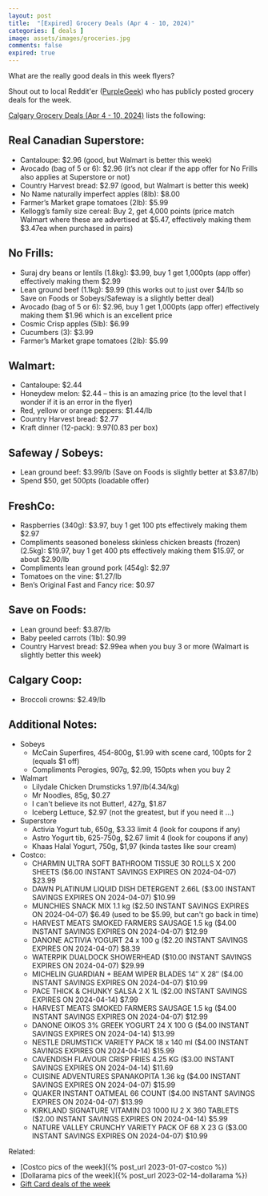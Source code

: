 ```yaml
---
layout: post
title:  "[Expired] Grocery Deals (Apr 4 - 10, 2024)"
categories: [ deals ]
image: assets/images/groceries.jpg
comments: false
expired: true
---
```


What are the really good deals in this week flyers?

Shout out to local Reddit'er ([PurpleGeek](https://www.reddit.com/user/PurpleGeek/)) who has publicly posted grocery deals for the week.

[Calgary Grocery Deals (Apr 4 - 10, 2024)](https://www.reddit.com/r/Calgary/comments/1bv8rmv/calgary_grocery_deals_april_4_to_10_2024/) lists the following:

## Real Canadian Superstore:
- Cantaloupe: $2.96 (good, but Walmart is better this week)
- Avocado (bag of 5 or 6): $2.96 (it’s not clear if the app offer for No Frills also applies at Superstore or not)
- Country Harvest bread: $2.97 (good, but Walmart is better this week)
- No Name naturally imperfect apples (8lb): $8.00
- Farmer’s Market grape tomatoes (2lb): $5.99
- Kellogg’s family size cereal: Buy 2, get 4,000 points (price match Walmart where these are advertised at $5.47, effectively making them $3.47ea when purchased in pairs)


## No Frills:
- Suraj dry beans or lentils (1.8kg): $3.99, buy 1 get 1,000pts (app offer) effectively making them $2.99
- Lean ground beef (1.1kg): $9.99 (this works out to just over $4/lb so Save on Foods or Sobeys/Safeway is a slightly better deal)
- Avocado (bag of 5 or 6): $2.96, buy 1 get 1,000pts (app offer) effectively making them $1.96 which is an excellent price
- Cosmic Crisp apples (5lb): $6.99
- Cucumbers (3): $3.99
- Farmer’s Market grape tomatoes (2lb): $5.99

## Walmart:
- Cantaloupe: $2.44
- Honeydew melon: $2.44 – this is an amazing price (to the level that I wonder if it is an error in the flyer)
- Red, yellow or orange peppers: $1.44/lb
- Country Harvest bread: $2.77
- Kraft dinner (12-pack): $9.97 ($0.83 per box)

## Safeway / Sobeys:
- Lean ground beef: $3.99/lb (Save on Foods is slightly better at $3.87/lb)
- Spend $50, get 500pts (loadable offer)

## FreshCo:
- Raspberries (340g): $3.97, buy 1 get 100 pts effectively making them $2.97
- Compliments seasoned boneless skinless chicken breasts (frozen) (2.5kg): $19.97, buy 1 get 400 pts effectively making them $15.97, or about $2.90/lb
- Compliments lean ground pork (454g): $2.97
- Tomatoes on the vine: $1.27/lb
- Ben’s Original Fast and Fancy rice: $0.97

## Save on Foods:
- Lean ground beef: $3.87/lb
- Baby peeled carrots (1lb): $0.99
- Country Harvest bread: $2.99ea when you buy 3 or more (Walmart is slightly better this week)

## Calgary Coop:
- Broccoli crowns: $2.49/lb

## Additional Notes:
- Sobeys
    - McCain Superfires, 454-800g, $1.99 with scene card, 100pts for 2 (equals $1 off)
    - Compliments Perogies, 907g, $2.99, 150pts when you buy 2
- Walmart
    - Lilydale Chicken Drumsticks $1.97/lb ($4.34/kg)
    - Mr Noodles, 85g, $0.27
    - I can't believe its not Butter!, 427g, $1.87
    - Iceberg Lettuce, $2.97 (not the greatest, but if you need it ...)
- Superstore
    - Activia Yogurt tub, 650g, $3.33 limit 4 (look for coupons if any)
    - Astro Yogurt tib, 625-750g, $2.67 limit 4 (look for coupons if any)
    - Khaas Halal Yogurt, 750g, $1,97 (kinda tastes like sour cream)
- Costco:
    - CHARMIN ULTRA SOFT BATHROOM TISSUE 30 ROLLS X 200 SHEETS ($6.00 INSTANT SAVINGS EXPIRES ON 2024-04-07) $23.99
    - DAWN PLATINUM LIQUID DISH DETERGENT 2.66L ($3.00 INSTANT SAVINGS EXPIRES ON 2024-04-07) $10.99
    - MUNCHIES SNACK MIX 1.1 kg ($2.50 INSTANT SAVINGS EXPIRES ON 2024-04-07) $6.49 (used to be $5.99, but can't go back in time)
    - HARVEST MEATS SMOKED FARMERS SAUSAGE 1.5 kg ($4.00 INSTANT SAVINGS EXPIRES ON 2024-04-07) $12.99
    - DANONE ACTIVIA YOGURT 24 x 100 g ($2.20 INSTANT SAVINGS EXPIRES ON 2024-04-07) $8.39
    - WATERPIK DUALDOCK SHOWERHEAD ($10.00 INSTANT SAVINGS EXPIRES ON 2024-04-07) $29.99
    - MICHELIN GUARDIAN + BEAM WIPER BLADES 14″ X 28″ ($4.00 INSTANT SAVINGS EXPIRES ON 2024-04-07) $10.99
    - PACE THICK & CHUNKY SALSA 2 X 1L ($2.00 INSTANT SAVINGS EXPIRES ON 2024-04-14) $7.99
    - HARVEST MEATS SMOKED FARMERS SAUSAGE 1.5 kg ($4.00 INSTANT SAVINGS EXPIRES ON 2024-04-07) $12.99
    - DANONE OIKOS 3% GREEK YOGURT 24 X 100 G ($4.00 INSTANT SAVINGS EXPIRES ON 2024-04-14) $13.99
    - NESTLE DRUMSTICK VARIETY PACK 18 x 140 ml ($4.00 INSTANT SAVINGS EXPIRES ON 2024-04-14) $15.99
    - CAVENDISH FLAVOUR CRISP FRIES 4.25 KG ($3.00 INSTANT SAVINGS EXPIRES ON 2024-04-14) $11.69
    - CUISINE ADVENTURES SPANAKOPITA 1.36 kg ($4.00 INSTANT SAVINGS EXPIRES ON 2024-04-07) $15.99
    - QUAKER INSTANT OATMEAL 66 COUNT ($4.00 INSTANT SAVINGS EXPIRES ON 2024-04-07) $13.99
    - KIRKLAND SIGNATURE VITAMIN D3 1000 IU 2 X 360 TABLETS ($2.00 INSTANT SAVINGS EXPIRES ON 2024-04-14) $5.99
    - NATURE VALLEY CRUNCHY VARIETY PACK OF 68 X 23 G ($3.00 INSTANT SAVINGS EXPIRES ON 2024-04-07) $10.99
    
Related:
 - [Costco pics of the week]({% post_url 2023-01-07-costco %})
 - [Dollarama pics of the week]({% post_url 2023-02-14-dollarama %})
 - [Gift Card deals of the week](https://forums.redflagdeals.com/various-retailers-gift-cards-deals-discounts-2024-2666408)

 